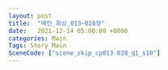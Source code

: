 ```yaml
---
layout: post
title:  "메인_회상_013~028장"
date:   2021-12-14 05:00:00 +0000
categories: Main
Tags: Story Main
SceneCode: ["scene_skip_cp013-028_q1_s10"]
---
```

